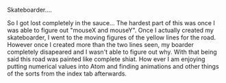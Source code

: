 Skateboarder....


So I got lost completely in the sauce...
The hardest part of this was once I was able to figure out "mouseX and mouseY".
Once I actually created my skateboarder, I went to the moving figures of the yellow lines for the road. However once I created more than the two lines seen, my boarder completely disapeared and I wasn't able to figure out why. With that being said this road was painted like complete shiat. How ever I am enjoying putting numerical values into Atom and finding animations and other things of the sorts from the index tab afterwards. 
